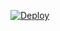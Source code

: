 [![Deploy](https://www.herokucdn.com/deploy/button.svg)](https://heroku.com/deploy?template=https://github.com/wilykun1994/BOT_NOMER_AMERIKA_RYUKAMD.git)